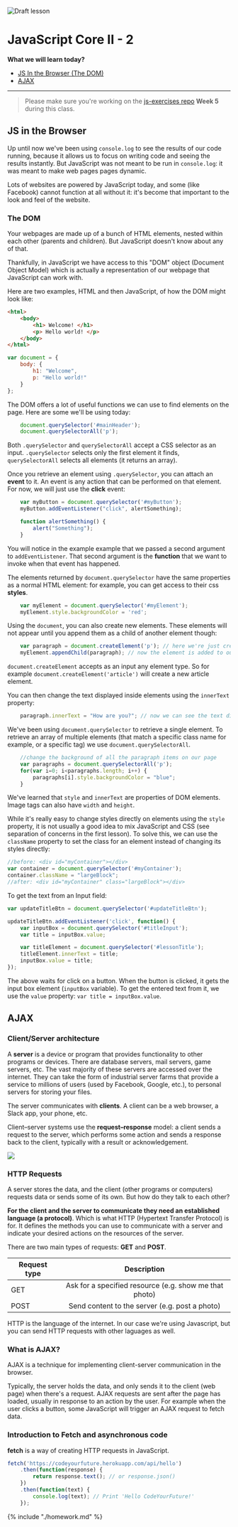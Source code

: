 ![Draft lesson](https://img.shields.io/badge/status-draft-darkred.svg)

# JavaScript Core II - 2

**What we will learn today?**

* [JS In the Browser (The DOM)](#js-in-the-browser)
* [AJAX](#ajax)
---

> Please make sure you're working on the [js-exercises repo](https://github.com/CodeYourFuture/js-exercises) **Week 5** during this class.

## JS in the Browser

Up until now we've been using `console.log` to see the results of our code running, because it allows us to focus on writing code and seeing the results instantly. But JavaScript was not meant to be run in `console.log`: it was meant to make web pages pages dynamic.

Lots of websites are powered by JavaScript today, and some (like Facebook) cannot function at all without it: it's become that important to the look and feel of the website.

### The DOM

Your webpages are made up of a bunch of HTML elements, nested within each other (parents and children). But JavaScript doesn't know about any of that.

Thankfully, in JavaScript we have access to this "DOM" object (Document Object Model) which is actually a representation of our webpage that JavaScript can work with.

Here are two examples, HTML and then JavaScript, of how the DOM might look like:

```html
<html>
    <body>
        <h1> Welcome! </h1>
        <p> Hello world! </p>
    </body>
</html>
```

```js
var document = {
    body: {
        h1: "Welcome",
        p: "Hello world!"
    }
};
```

The DOM offers a lot of useful functions we can use to find elements on the page. Here are some we'll be using today:

```js
    document.querySelector('#mainHeader');
    document.querySelectorAll('p');
```

Both `.querySelector` and `querySelectorAll` accept a CSS selector as an input.
`.querySelector` selects only the first element it finds, `querySelectorAll` selects all elements (it returns an array).

Once you retrieve an element using `.querySelector`, you can attach an **event** to it. An event is any action that can be performed on that element. For now, we will just use the **click** event:

```js
    var myButton = document.querySelector('#myButton');
    myButton.addEventListener("click", alertSomething);

    function alertSomething() {
        alert("Something");
    }
```

You will notice in the example example that we passed a second argument to `addEventListener`. That second argument is the **function** that we want to invoke when that event has happened.

The elements returned by `document.querySelector` have the same properties as a normal HTML element: for example, you can get access to their css **styles**.

```js
    var myElement = document.querySelector('#myElement');
    myElement.style.backgroundColor = 'red';
```

Using the `document`, you can also create new elements. These elements will not appear until you append them as a child of another element though:

```js
    var paragraph = document.createElement('p'); // here we're just creating it, element is not visible yet
    myElement.appendChild(paragraph); // now the element is added to our view, but it's empty
```

`document.createElement` accepts as an input any element type. So for example `document.createElement('article')` will create a new article element.

You can then change the text displayed inside elements using the `innerText` property:

```js
    paragraph.innerText = "How are you?"; // now we can see the text displaying on the screen
```

We've been using `document.querySelector` to retrieve a single element.
To retrieve an array of multiple elements (that match a specific class name for example, or a specific tag) we use `document.querySelectorAll`.

```js
    //change the background of all the paragraph items on our page
    var paragraphs = document.querySelectorAll('p');
    for(var i=0; i<paragraphs.length; i++) {
        paragraphs[i].style.backgroundColor = "blue";
    }
```

We've learned that `style` and `innerText` are properties of DOM elements. Image tags can also have `width` and `height`.

While it's really easy to change styles directly on elements using the `style` property, it is not usually a good idea to mix JavaScript and CSS (see separation of concerns in the first lesson). To solve this, we can use the `className` property to set the class for an element instead of changing its styles directly:

```js
//before: <div id="myContainer"></div>
var container = document.querySelector('#myContainer');
container.className = "largeBlock";
//after: <div id="myContainer" class="largeBlock"></div>
```

To get the text from an Input field:

```js
var updateTitleBtn = document.querySelector('#updateTitleBtn');

updateTitleBtn.addEventListener('click', function() {
    var inputBox = document.querySelector('#titleInput');
    var title = inputBox.value;

    var titleElement = document.querySelector('#lessonTitle');
    titleElement.innerText = title;
    inputBox.value = title;
});
```

The above waits for click on a button. When the button is clicked, it gets the input box element (`inputBox` variable).
To get the entered text from it, we use the `value` property: `var title = inputBox.value`.

## AJAX

### Client/Server architecture

A **server** is a device or program that provides functionality to other programs or devices. There are database servers, mail servers, game servers, etc. The vast majority of these servers are accessed over the internet. They can take the form of industrial server farms that provide a service to millions of users (used by Facebook, Google, etc.), to personal servers for storing your files.

The server communicates with **clients**. A client can be a web browser, a Slack app, your phone, etc.

Client–server systems use the **request–response** model: a client sends a request to the server, which performs some action and sends a response back to the client, typically with a result or acknowledgement.

![](client-server.png)

### HTTP Requests

A server stores the data, and the client (other programs or computers) requests data or sends some of its own. But how do they talk to each other?

**For the client and the server to communicate they need an established language (a protocol)**. Which is what HTTP (Hypertext Transfer Protocol) is for. It defines the methods you can use to communicate with a server and indicate your desired actions on the resources of the server.

There are two main types of requests: **GET** and **POST**.

| Request type  | Description   |
| ------------- |:-------------:|
| GET          | Ask for a specified resource (e.g. show me that photo) |
| POST          | Send content to the server (e.g. post a photo) |


HTTP is the language of the internet. In our case we're using Javascript, but you can send HTTP requests with other laguages as well.

### What is AJAX?

AJAX is a technique for implementing client-server communication in the browser.

Typically, the server holds the data, and only sends it to the client (web page) when there's a request. AJAX requests are sent after the page has loaded, usually in response to an action by the user. For example when the user clicks a button, some JavaScript will trigger an AJAX request to fetch data.

### Introduction to Fetch and asynchronous code

**fetch** is a way of creating HTTP requests in JavaScript.

```js
fetch('https://codeyourfuture.herokuapp.com/api/hello')
    .then(function(response) {
        return response.text(); // or response.json()
    })
    .then(function(text) {
        console.log(text); // Print 'Hello CodeYourFuture!'
    });
```

{% include "./homework.md" %}
